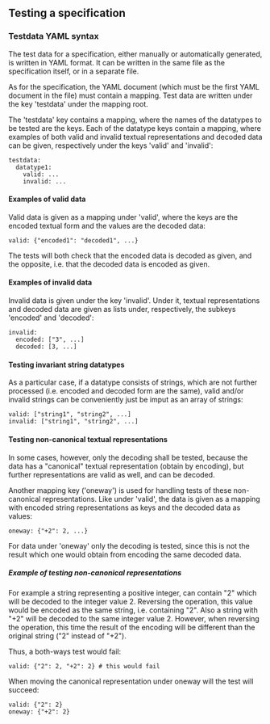 ## Testing a specification

### Testdata YAML syntax

The test data for a specification, either manually or automatically generated,
is written in YAML format. It can be written in the same file as the
specification itself, or in a separate file.

As for the specification, the YAML document (which must be the first YAML
document in the file) must contain a mapping. Test data are written
under the key 'testdata' under the mapping root.

The 'testdata' key contains a mapping, where the names of the datatypes to be
tested are the keys. Each of the datatype keys contain a mapping, where
examples of both valid and invalid textual representations and decoded data can
be given, respectively under the keys 'valid' and 'invalid':
```
testdata:
  datatype1:
    valid: ...
    invalid: ...
```

#### Examples of valid data

Valid data is given as a mapping under 'valid', where the keys are the encoded
textual form and the values are the decoded data:
```
valid: {"encoded1": "decoded1", ...}
```
The tests will both check that the encoded data is decoded as given, and
the opposite, i.e. that the decoded data is encoded as given.

#### Examples of invalid data

Invalid data is given under the key 'invalid'. Under it, textual
representations and decoded data are given as lists under, respectively,
the subkeys 'encoded' and 'decoded':
```
invalid:
  encoded: ["3", ...]
  decoded: [3, ...]
```

#### Testing invariant string datatypes

As a particular case, if a datatype consists of strings, which are not
further processed (i.e. encoded and decoded form are the same), valid and/or
invalid strings can be conveniently just be imput as an array of strings:
```
valid: ["string1", "string2", ...]
invalid: ["string1", "string2", ...]
```

#### Testing non-canonical textual representations

In some cases, however, only the decoding shall be tested, because the data
has a "canonical" textual representation (obtain by encoding), but further
representations are valid as well, and can be decoded.

Another mapping key ('oneway') is used for handling tests of these non-canonical
representations. Like under 'valid', the data is given as a mapping with
encoded string representations as keys and the decoded data as values:
```
oneway: {"+2": 2, ...}
```
For data under 'oneway' only the decoding is tested, since this is not
the result which one would obtain from encoding the same decoded data.

##### Example of testing non-canonical representations

For example a string representing a positive integer, can contain "2" which
will be decoded to the integer value 2. Reversing the operation, this value
would be encoded as the same string, i.e. containing "2". Also a
string with "+2" will be decoded to the same integer value 2. However, when
reversing the operation, this time the result of the encoding will be different
than the original string ("2" instead of "+2").

Thus, a both-ways test would fail:
```
valid: {"2": 2, "+2": 2} # this would fail
```
When moving the canonical representation under oneway will the test will
succeed:
```
valid: {"2": 2}
oneway: {"+2": 2}
```

